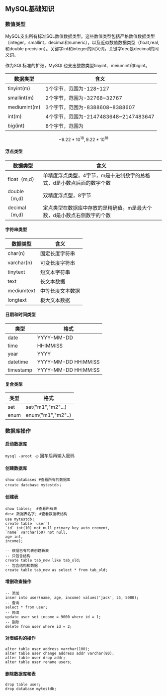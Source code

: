 ## MySQL基础知识

### 数值类型

MySQL支出所有标准SQL数值数据类型。这些数值类型包括严格数值数据类型（integer，smallint，decimal和numeric），以及近似数值数据类型（float,real,和double precision）。关键字int和integer的同义词，关键字dec是decimal的同义词。

作为SQL标准的扩张，MySQL也支出整数类型tinyint、meiumint和bigint。

| 数据类型     | 含义                                  |
| ------------ | ------------------------------------- |
| tinyint(m)   | 1个字节，范围为-128~127               |
| smallint(m)  | 2个字节，范围为-32768~32767           |
| mediumint(m) | 3个字节，范围为-8388608~8388607       |
| int(m)       | 4个字节，范围为-2147483648~2147483647 |
| big(int)     | 8个字节，范围为                       |

$$
-9.22*10^{18} , 9.22*10^{18}
$$



#### 浮点类型

| 数据类型       | 含义                                                         |
| -------------- | ------------------------------------------------------------ |
| float（m,d）   | 单精度浮点类型，4字节，m是十进制数字的总格式，d是小数点后面的数字个数 |
| double（m,d）  | 双精度浮点型，8字节                                          |
| decimal（m,d） | 定点类型在数据库中存放的是精确值。m是最大个数，d是小数点右侧数字的个数 |

#### 字符串类型

| 数据类型   | 含义             |
| ---------- | ---------------- |
| char(n)    | 固定长度字符串   |
| varchar(n) | 可变长度字符串   |
| tinytext   | 短文本字符串     |
| text       | 长文本数据       |
| mediumtext | 中等长度文本数据 |
| longtext   | 极大文本数据     |

#### 日期和时间类型

| 类型      | 格式                |
| --------- | ------------------- |
| date      | YYYY-MM-DD          |
| time      | HH:MM:SS            |
| year      | YYYY                |
| datetime  | YYYY-MM-DD HH:MM:SS |
| timestamp | YYYY-MM-DD HH:MM:SS |

#### 复合类型

| 类型 | 格式              |
| ---- | ----------------- |
| set  | set("m1","m2"...) |
| enum | enum("m1","m2"..) |



### 数据库操作

#### 启动数据库

`mysql -uroot -p` 回车后再输入密码

#### 创建数据库

```mysql
show databases #查看所有的数据库
create datebase mytestdb；
```

#### 创建表

```mysql
show tables;  #查看所有表
desc 数据表名字; #查看数据表结构
use mytestdb；
create table `user`(
`id` int(10) not null primary key auto_crement,
`name` varchar(50) not null,
age int,
income);
```

```mysql
-- 根据已有的表创建新表
-- 只包含结构
create table tab_new like tab_old;
-- 包含结构和数据
create table tab_new as select * from tab_old;
```

#### 增删改查操作

```mysql
-- 添加
inser into user(name, age, income) values('jack', 25, 5000);
-- 查询
select * from user;
-- 修改
update user set income = 9000 where id = 1;
-- 删除
delete from user where id = 2;
```

#### 对表结构的操作

```mysql
alter table user address varchar(100);
alter table user change address addr varchar(80);
alter table user drop addr;
alter table user rename users;
```

#### 删除数据库和表

```mysql
drop table user;
drop database mytestdb;
```

